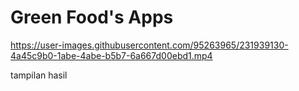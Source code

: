 # Green Food's Apps
https://user-images.githubusercontent.com/95263965/231939130-4a45c9b0-1abe-4abe-b5b7-6a667d00ebd1.mp4

tampilan hasil

